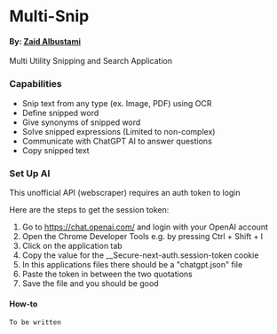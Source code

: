 # Multi-Snip
#### By: [Zaid Albustami](https://github.com/ZaidA2023)

Multi Utility Snipping and Search Application


### Capabilities

- Snip text from any type (ex. Image, PDF) using OCR
- Define snipped word
- Give synonyms of snipped word
- Solve snipped expressions (Limited to non-complex)
- Communicate with ChatGPT AI to answer questions
- Copy snipped text

### Set Up AI

This unofficial API (webscraper) requires an auth token to login

Here are the steps to get the session token: 
1. Go to https://chat.openai.com/ and login with your OpenAI account 
2. Open the Chrome Developer Tools e.g. by pressing Ctrl + Shift + I 
3. Click on the application tab 
4. Copy the value for the __Secure-next-auth.session-token cookie
5. In this applications files there should be a "chatgpt.json" file
6. Paste the token in between the two quotations
7. Save the file and you should be good

#### How-to 
    To be written